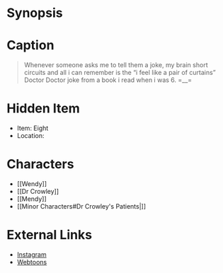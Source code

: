 # Synopsis


# Caption
> Whenever someone asks me to tell them a joke, my brain short circuits and all i can remember is the “i feel like a pair of curtains” Doctor Doctor joke from a book i read when i was 6. =__=

# Hidden Item
* Item: Eight
* Location: <strike></strike>

# Characters
* [[Wendy]]
* [[Dr Crowley]]
* [[Mendy]]
* [[Minor Characters#Dr Crowley's Patients|]]

# External Links
* [Instagram](https://www.instagram.com/p/CDSLoRMjUmZ/)
* [Webtoons](https://www.webtoons.com/en/challenge/twistwood-tales/47-curtains/viewer?title_no=344740&episode_no=51)